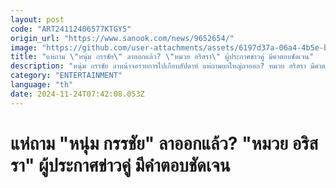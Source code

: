 ```yaml
---
layout: post
code: "ART24112406577KTGY5"
origin_url: "https://www.sanook.com/news/9652654/"
image: "https://github.com/user-attachments/assets/6197d37a-06a4-4b5e-b031-329aabcac8a2"
title: "แห่ถาม \"หนุ่ม กรรชัย\" ลาออกแล้ว? \"หมวย อริสรา\" ผู้ประกาศข่าวคู่ มีคำตอบชัดเจน"
description: "หนุ่ม กรรชัย ลาหน้าจอรายการไปเกือบสัปดาห์ แห่ถามยกใหญ่ลาออก? หมวย อริสรา มีคำตอบชัดเจนแล้ว  "
category: "ENTERTAINMENT"
language: "th"
date: 2024-11-24T07:42:08.053Z
---
```


# แห่ถาม "หนุ่ม กรรชัย" ลาออกแล้ว? "หมวย อริสรา" ผู้ประกาศข่าวคู่ มีคำตอบชัดเจน